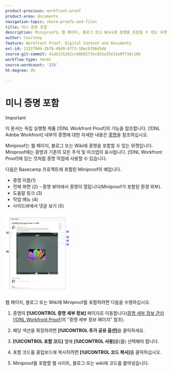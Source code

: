 ```yaml
---
product-previous: workfront-proof
product-area: documents
navigation-topic: share-proofs-and-files
title: 미니 증명 포함
description: Miniproof는 웹 페이지, 블로그 또는 Wiki에 증명을 포함할 수 있는 위젯입니다. Miniproof에는 증명과 기존의 모든 주석 및 마크업이 표시됩니다.  [!DNL Workfront Proof]에 있는 것처럼 증명 작업에 사용할 수 있습니다.
author: Courtney
feature: Workfront Proof, Digital Content and Documents
exl-id: 13227944-2bf8-49d9-8ff3-18ecb706d5d4
source-git-commit: 41ab1312d2ccb8b8271bc851a35e31e9ff18c16b
workflow-type: tm+mt
source-wordcount: '233'
ht-degree: 0%

---
```


# 미니 증명 포함

>[!IMPORTANT]
>
>이 문서는 독립 실행형 제품 [!DNL Workfront Proof]의 기능을 참조합니다. [!DNL Adobe Workfront] 내부의 증명에 대한 자세한 내용은 [증명](../../../review-and-approve-work/proofing/proofing.md)을 참조하십시오.

Miniproof는 웹 페이지, 블로그 또는 Wiki에 증명을 포함할 수 있는 위젯입니다. Miniproof에는 증명과 기존의 모든 주석 및 마크업이 표시됩니다. [!DNL Workfront Proof]에 있는 것처럼 증명 작업에 사용할 수 있습니다.

다음은 Basecamp 프로젝트에 포함된 Miniproof의 예입니다.

* 증명 이름(1)
* 전체 화면 (2) - 증명 뷰어에서 증명이 열립니다(Miniproof가 포함된 환경 외부).
* 도움말 링크 (3)
* 작업 메뉴 (4)
* 사이드바에서 댓글 보기 (5)

![Basecamp_miniproof.png](assets/basecamp-miniproof-201x250.png)

웹 페이지, 블로그 또는 Wiki에 Miniproof를 포함하려면 다음을 수행하십시오.

1. 증명의 **[!UICONTROL 증명 세부 정보]** 페이지로 이동합니다([증명 세부 정보 관리 [!DNL Workfront Proof]](../../../workfront-proof/wp-work-proofsfiles/manage-your-work/manage-proof-details.md)의 &quot;증명 세부 정보 페이지&quot; 참조).

1. 해당 섹션을 확장하려면 **[!UICONTROL 추가 공유 옵션]**&#x200B;을 클릭하세요.
1. **[!UICONTROL 포함 코드]** 옆에 **[!UICONTROL 사용]**&#x200B;을(를) 선택해야 합니다.

1. 포함 코드를 클립보드에 복사하려면 **[!UICONTROL 코드 복사]**&#x200B;를 클릭하십시오.
1. Miniproof를 포함할 웹 사이트, 블로그 또는 wiki에 코드를 붙여넣습니다.
